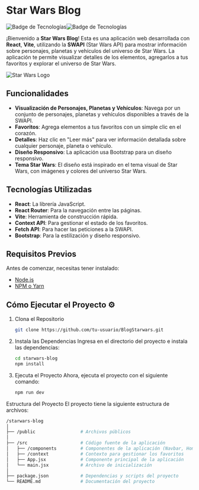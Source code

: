 # Star Wars Blog

![Badge de Tecnologías](https://img.shields.io/badge/React-v18-blue?style=flat-square&logo=react)![Badge de Tecnologías](https://img.shields.io/badge/Vite-v4-purple?style=flat-square&logo=vite)

¡Bienvenido a **Star Wars Blog**! Esta es una aplicación web desarrollada con **React**, **Vite**, utilizando la **SWAPI** (Star Wars API) para mostrar información sobre personajes, planetas y vehículos del universo de Star Wars. La aplicación te permite visualizar detalles de los elementos, agregarlos a tus favoritos y explorar el universo de Star Wars.

![Star Wars Logo](https://pngimg.com/uploads/star_wars_logo/star_wars_logo_PNG12.png)

## Funcionalidades

- **Visualización de Personajes, Planetas y Vehículos**: Navega por un conjunto de personajes, planetas y vehículos disponibles a través de la SWAPI.
- **Favoritos**: Agrega elementos a tus favoritos con un simple clic en el corazón.
- **Detalles**: Haz clic en "Leer más" para ver información detallada sobre cualquier personaje, planeta o vehículo.
- **Diseño Responsivo**: La aplicación usa Bootstrap para un diseño responsivo.
- **Tema Star Wars**: El diseño está inspirado en el tema visual de Star Wars, con imágenes y colores del universo Star Wars.

## Tecnologías Utilizadas

- **React**: La librería JavaScript.
- **React Router**: Para la navegación entre las páginas.
- **Vite**: Herramienta de construcción rápida.
- **Context API**: Para gestionar el estado de los favoritos.
- **Fetch API**: Para hacer las peticiones a la SWAPI.
- **Bootstrap**: Para la estilización y diseño responsivo.

## Requisitos Previos

Antes de comenzar, necesitas tener instalado:

- [Node.js](https://nodejs.org/)
- [NPM o Yarn](https://www.npmjs.com/)

## Cómo Ejecutar el Proyecto ⚙️

1. Clona el Repositorio
   ```bash
   git clone https://github.com/tu-usuario/BlogStarwars.git
   
2. Instala las Dependencias
Ingresa en el directorio del proyecto e instala las dependencias:
   ```bash
   cd starwars-blog
   npm install
   
3. Ejecuta el Proyecto
Ahora, ejecuta el proyecto con el siguiente comando:
   ```bash
   npm run dev

Estructura del Proyecto
El proyecto tiene la siguiente estructura de archivos:
```bash
/starwars-blog
│
├── /public                 # Archivos públicos
│
├── /src                    # Código fuente de la aplicación
│   ├── /components         # Componentes de la aplicación (Navbar, Home, Details)
│   ├── /context            # Contexto para gestionar los favoritos
│   ├── App.jsx             # Componente principal de la aplicación
│   └── main.jsx            # Archivo de inicialización
│
├── package.json            # Dependencias y scripts del proyecto
└── README.md               # Documentación del proyecto
